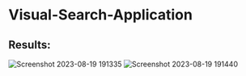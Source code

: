 # Visual-Search-Application

## Results:
![Screenshot 2023-08-19 191335](https://github.com/reshma045/Visual-Search-Application/assets/77575603/4956bcb6-01bb-4e05-a69a-9fe36eb42f3e)
![Screenshot 2023-08-19 191440](https://github.com/reshma045/Visual-Search-Application/assets/77575603/6d8483d5-d728-492c-a7df-ec599db8de13)


